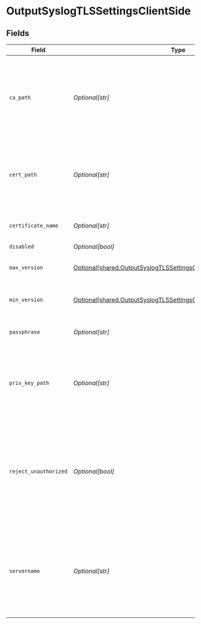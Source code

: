 # OutputSyslogTLSSettingsClientSide


## Fields

| Field                                                                                                                                                | Type                                                                                                                                                 | Required                                                                                                                                             | Description                                                                                                                                          |
| ---------------------------------------------------------------------------------------------------------------------------------------------------- | ---------------------------------------------------------------------------------------------------------------------------------------------------- | ---------------------------------------------------------------------------------------------------------------------------------------------------- | ---------------------------------------------------------------------------------------------------------------------------------------------------- |
| `ca_path`                                                                                                                                            | *Optional[str]*                                                                                                                                      | :heavy_minus_sign:                                                                                                                                   | Path on client in which to find CA certificates to verify the server's cert. PEM format. Can reference $ENV_VARS.                                    |
| `cert_path`                                                                                                                                          | *Optional[str]*                                                                                                                                      | :heavy_minus_sign:                                                                                                                                   | Path on client in which to find certificates to use. PEM format. Can reference $ENV_VARS.                                                            |
| `certificate_name`                                                                                                                                   | *Optional[str]*                                                                                                                                      | :heavy_minus_sign:                                                                                                                                   | The name of the predefined certificate.                                                                                                              |
| `disabled`                                                                                                                                           | *Optional[bool]*                                                                                                                                     | :heavy_minus_sign:                                                                                                                                   | N/A                                                                                                                                                  |
| `max_version`                                                                                                                                        | [Optional[shared.OutputSyslogTLSSettingsClientSideMaximumTLSVersion]](undefined/models/shared/outputsyslogtlssettingsclientsidemaximumtlsversion.md) | :heavy_minus_sign:                                                                                                                                   | Maximum TLS version to use when connecting                                                                                                           |
| `min_version`                                                                                                                                        | [Optional[shared.OutputSyslogTLSSettingsClientSideMinimumTLSVersion]](undefined/models/shared/outputsyslogtlssettingsclientsideminimumtlsversion.md) | :heavy_minus_sign:                                                                                                                                   | Minimum TLS version to use when connecting                                                                                                           |
| `passphrase`                                                                                                                                         | *Optional[str]*                                                                                                                                      | :heavy_minus_sign:                                                                                                                                   | Passphrase to use to decrypt private key.                                                                                                            |
| `priv_key_path`                                                                                                                                      | *Optional[str]*                                                                                                                                      | :heavy_minus_sign:                                                                                                                                   | Path on client in which to find the private key to use. PEM format. Can reference $ENV_VARS.                                                         |
| `reject_unauthorized`                                                                                                                                | *Optional[bool]*                                                                                                                                     | :heavy_minus_sign:                                                                                                                                   | Reject certs that are not authorized by a CA in the CA certificate path, or by another trusted CA (e.g., the system's CA). Defaults to No.           |
| `servername`                                                                                                                                         | *Optional[str]*                                                                                                                                      | :heavy_minus_sign:                                                                                                                                   | Server name for the SNI (Server Name Indication) TLS extension. It must be a host name, and not an IP address.                                       |